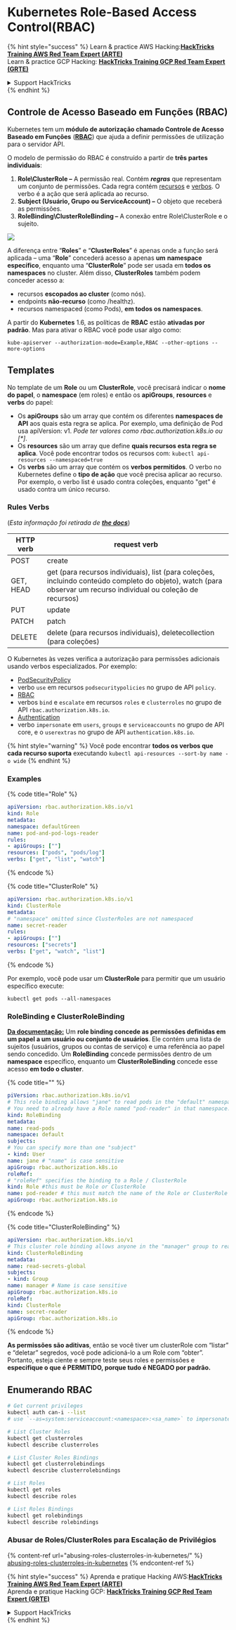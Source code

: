 # Kubernetes Role-Based Access Control(RBAC)

{% hint style="success" %}
Learn & practice AWS Hacking:<img src="../../.gitbook/assets/image (1) (1).png" alt="" data-size="line">[**HackTricks Training AWS Red Team Expert (ARTE)**](https://training.hacktricks.xyz/courses/arte)<img src="../../.gitbook/assets/image (1) (1).png" alt="" data-size="line">\
Learn & practice GCP Hacking: <img src="../../.gitbook/assets/image (2).png" alt="" data-size="line">[**HackTricks Training GCP Red Team Expert (GRTE)**<img src="../../.gitbook/assets/image (2).png" alt="" data-size="line">](https://training.hacktricks.xyz/courses/grte)

<details>

<summary>Support HackTricks</summary>

* Check the [**subscription plans**](https://github.com/sponsors/carlospolop)!
* **Join the** 💬 [**Discord group**](https://discord.gg/hRep4RUj7f) or the [**telegram group**](https://t.me/peass) or **follow** us on **Twitter** 🐦 [**@hacktricks\_live**](https://twitter.com/hacktricks\_live)**.**
* **Share hacking tricks by submitting PRs to the** [**HackTricks**](https://github.com/carlospolop/hacktricks) and [**HackTricks Cloud**](https://github.com/carlospolop/hacktricks-cloud) github repos.

</details>
{% endhint %}

## Controle de Acesso Baseado em Funções (RBAC)

Kubernetes tem um **módulo de autorização chamado Controle de Acesso Baseado em Funções** ([**RBAC**](https://kubernetes.io/docs/reference/access-authn-authz/rbac/)) que ajuda a definir permissões de utilização para o servidor API.

O modelo de permissão do RBAC é construído a partir de **três partes individuais**:

1. **Role\ClusterRole ­–** A permissão real. Contém _**regras**_ que representam um conjunto de permissões. Cada regra contém [recursos](https://kubernetes.io/docs/reference/kubectl/overview/#resource-types) e [verbos](https://kubernetes.io/docs/reference/access-authn-authz/authorization/#determine-the-request-verb). O verbo é a ação que será aplicada ao recurso.
2. **Subject (Usuário, Grupo ou ServiceAccount) –** O objeto que receberá as permissões.
3. **RoleBinding\ClusterRoleBinding –** A conexão entre Role\ClusterRole e o sujeito.

![](https://www.cyberark.com/wp-content/uploads/2018/12/rolebiding\_serviceaccount\_and\_role-1024x551.png)

A diferença entre “**Roles**” e “**ClusterRoles**” é apenas onde a função será aplicada – uma “**Role**” concederá acesso a apenas **um** **namespace** **específico**, enquanto uma “**ClusterRole**” pode ser usada em **todos os namespaces** no cluster. Além disso, **ClusterRoles** também podem conceder acesso a:

* recursos **escopados ao cluster** (como nós).
* endpoints **não-recurso** (como /healthz).
* recursos namespaced (como Pods), **em todos os namespaces**.

A partir do **Kubernetes** 1.6, as políticas de **RBAC** estão **ativadas por padrão**. Mas para ativar o RBAC você pode usar algo como:
```
kube-apiserver --authorization-mode=Example,RBAC --other-options --more-options
```
## Templates

No template de um **Role** ou um **ClusterRole**, você precisará indicar o **nome do papel**, o **namespace** (em roles) e então os **apiGroups**, **resources** e **verbs** do papel:

* Os **apiGroups** são um array que contém os diferentes **namespaces de API** aos quais esta regra se aplica. Por exemplo, uma definição de Pod usa apiVersion: v1. _Pode ter valores como rbac.authorization.k8s.io ou \[\*]_.
* Os **resources** são um array que define **quais recursos esta regra se aplica**. Você pode encontrar todos os recursos com: `kubectl api-resources --namespaced=true`
* Os **verbs** são um array que contém os **verbos permitidos**. O verbo no Kubernetes define o **tipo de ação** que você precisa aplicar ao recurso. Por exemplo, o verbo list é usado contra coleções, enquanto "get" é usado contra um único recurso.

### Rules Verbs

(_Esta informação foi retirada de_ [_**the docs**_](https://kubernetes.io/docs/reference/access-authn-authz/authorization/#determine-the-request-verb))

| HTTP verb | request verb                                                                                                                                                  |
| --------- | ------------------------------------------------------------------------------------------------------------------------------------------------------------- |
| POST      | create                                                                                                                                                        |
| GET, HEAD | get (para recursos individuais), list (para coleções, incluindo conteúdo completo do objeto), watch (para observar um recurso individual ou coleção de recursos) |
| PUT       | update                                                                                                                                                        |
| PATCH     | patch                                                                                                                                                         |
| DELETE    | delete (para recursos individuais), deletecollection (para coleções)                                                                                         |

O Kubernetes às vezes verifica a autorização para permissões adicionais usando verbos especializados. Por exemplo:

* [PodSecurityPolicy](https://kubernetes.io/docs/concepts/policy/pod-security-policy/)
* verbo `use` em recursos `podsecuritypolicies` no grupo de API `policy`.
* [RBAC](https://kubernetes.io/docs/reference/access-authn-authz/rbac/#privilege-escalation-prevention-and-bootstrapping)
* verbos `bind` e `escalate` em recursos `roles` e `clusterroles` no grupo de API `rbac.authorization.k8s.io`.
* [Authentication](https://kubernetes.io/docs/reference/access-authn-authz/authentication/)
* verbo `impersonate` em `users`, `groups` e `serviceaccounts` no grupo de API core, e o `userextras` no grupo de API `authentication.k8s.io`.

{% hint style="warning" %}
Você pode encontrar **todos os verbos que cada recurso suporta** executando `kubectl api-resources --sort-by name -o wide`
{% endhint %}

### Examples

{% code title="Role" %}
```yaml
apiVersion: rbac.authorization.k8s.io/v1
kind: Role
metadata:
namespace: defaultGreen
name: pod-and-pod-logs-reader
rules:
- apiGroups: [""]
resources: ["pods", "pods/log"]
verbs: ["get", "list", "watch"]
```
{% endcode %}

{% code title="ClusterRole" %}
```yaml
apiVersion: rbac.authorization.k8s.io/v1
kind: ClusterRole
metadata:
# "namespace" omitted since ClusterRoles are not namespaced
name: secret-reader
rules:
- apiGroups: [""]
resources: ["secrets"]
verbs: ["get", "watch", "list"]
```
{% endcode %}

Por exemplo, você pode usar um **ClusterRole** para permitir que um usuário específico execute:
```
kubectl get pods --all-namespaces
```
### **RoleBinding e ClusterRoleBinding**

[**Da documentação:**](https://kubernetes.io/docs/reference/access-authn-authz/rbac/#rolebinding-and-clusterrolebinding) Um **role binding concede as permissões definidas em um papel a um usuário ou conjunto de usuários**. Ele contém uma lista de sujeitos (usuários, grupos ou contas de serviço) e uma referência ao papel sendo concedido. Um **RoleBinding** concede permissões dentro de um **namespace** específico, enquanto um **ClusterRoleBinding** concede esse acesso **em todo o cluster**.

{% code title="" %}
```yaml
piVersion: rbac.authorization.k8s.io/v1
# This role binding allows "jane" to read pods in the "default" namespace.
# You need to already have a Role named "pod-reader" in that namespace.
kind: RoleBinding
metadata:
name: read-pods
namespace: default
subjects:
# You can specify more than one "subject"
- kind: User
name: jane # "name" is case sensitive
apiGroup: rbac.authorization.k8s.io
roleRef:
# "roleRef" specifies the binding to a Role / ClusterRole
kind: Role #this must be Role or ClusterRole
name: pod-reader # this must match the name of the Role or ClusterRole you wish to bind to
apiGroup: rbac.authorization.k8s.io
```
{% endcode %}

{% code title="ClusterRoleBinding" %}
```yaml
apiVersion: rbac.authorization.k8s.io/v1
# This cluster role binding allows anyone in the "manager" group to read secrets in any namespace.
kind: ClusterRoleBinding
metadata:
name: read-secrets-global
subjects:
- kind: Group
name: manager # Name is case sensitive
apiGroup: rbac.authorization.k8s.io
roleRef:
kind: ClusterRole
name: secret-reader
apiGroup: rbac.authorization.k8s.io
```
{% endcode %}

**As permissões são aditivas**, então se você tiver um clusterRole com “listar” e “deletar” segredos, você pode adicioná-lo a um Role com “obter”. Portanto, esteja ciente e sempre teste seus roles e permissões e **especifique o que é PERMITIDO, porque tudo é NEGADO por padrão.**

## **Enumerando RBAC**
```bash
# Get current privileges
kubectl auth can-i --list
# use `--as=system:serviceaccount:<namespace>:<sa_name>` to impersonate a service account

# List Cluster Roles
kubectl get clusterroles
kubectl describe clusterroles

# List Cluster Roles Bindings
kubectl get clusterrolebindings
kubectl describe clusterrolebindings

# List Roles
kubectl get roles
kubectl describe roles

# List Roles Bindings
kubectl get rolebindings
kubectl describe rolebindings
```
### Abusar de Roles/ClusterRoles para Escalação de Privilégios

{% content-ref url="abusing-roles-clusterroles-in-kubernetes/" %}
[abusing-roles-clusterroles-in-kubernetes](abusing-roles-clusterroles-in-kubernetes/)
{% endcontent-ref %}

{% hint style="success" %}
Aprenda e pratique Hacking AWS:<img src="../../.gitbook/assets/image (1) (1).png" alt="" data-size="line">[**HackTricks Training AWS Red Team Expert (ARTE)**](https://training.hacktricks.xyz/courses/arte)<img src="../../.gitbook/assets/image (1) (1).png" alt="" data-size="line">\
Aprenda e pratique Hacking GCP: <img src="../../.gitbook/assets/image (2).png" alt="" data-size="line">[**HackTricks Training GCP Red Team Expert (GRTE)**<img src="../../.gitbook/assets/image (2).png" alt="" data-size="line">](https://training.hacktricks.xyz/courses/grte)

<details>

<summary>Support HackTricks</summary>

* Confira os [**planos de assinatura**](https://github.com/sponsors/carlospolop)!
* **Junte-se ao** 💬 [**grupo do Discord**](https://discord.gg/hRep4RUj7f) ou ao [**grupo do telegram**](https://t.me/peass) ou **siga**-nos no **Twitter** 🐦 [**@hacktricks\_live**](https://twitter.com/hacktricks\_live)**.**
* **Compartilhe truques de hacking enviando PRs para os repositórios do** [**HackTricks**](https://github.com/carlospolop/hacktricks) e [**HackTricks Cloud**](https://github.com/carlospolop/hacktricks-cloud).

</details>
{% endhint %}
